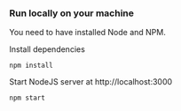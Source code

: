 ### Run locally on your machine
You need to have installed Node and NPM.


Install dependencies
``` shell
npm install
```

Start NodeJS server at http://localhost:3000
``` shell
npm start
```
